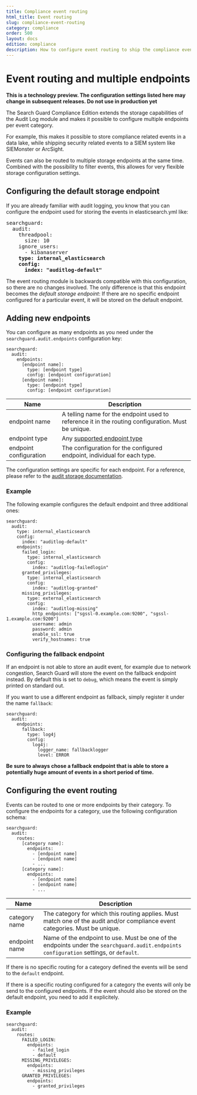 ```yaml
---
title: Compliance event routing
html_title: Event routing
slug: compliance-event-routing
category: compliance
order: 500
layout: docs
edition: compliance
description: How to configure event routing to ship the compliance events to their correct storage destination
---
```

<!---
Copryight 2017 floragunn GmbH
-->

# Event routing and multiple endpoints

**This is a technology preview. The configuration settings listed here may change in subsequent releases. Do not use in production yet**

The Search Guard Compliance Edition extends the storage capabilities of the Audit Log module and makes it possible to configure multiple endpoints per event category.

For example, this makes it possible to store compliance related events in a data lake, while shipping security related events to a SIEM system like SIEMonster or ArcSight.

Events can also be routed to multiple storage endpoints at the same time. Combined with the possibility to filter events, this allowes for very flexible storage configuration settings.

## Configuring the default storage endpoint

If you are already familiar with audit logging, you know that you can configure the endpoint used for storing the events in elasticsearch.yml like:

<pre>
searchguard:
  audit:
    threadpool:
      size: 10
    ignore_users:
      - kibanaserver
    <b>type: internal_elasticsearch
    config:
      index: "auditlog-default"</b>
</pre>

The event routing module is backwards compatible with this configuration, so there are no changes involved. The only difference is that this endpoint becomes the *default storage endpoint*: If there are no specific endpoint configured for a particular event, it will be stored on the default endpoint.

## Adding new endpoints

You can configure as many endpoints as you need under the `searchguard.audit.endpoints` configuration key:

```
searchguard:
  audit:
    endpoints:
      [endpoint name]:
        type: [endpoint type]
        config: [endpoint configuration]
      [endpoint name]:
        type: [endpoint type]
        config: [endpoint configuration]
```

| Name | Description |
|---|---|
| endpoint name | A telling name for the endpoint used to reference it in the routing configuration. Must be unique.|
| endpoint type | Any [supported endpoint type](auditlogging_storage.md) |
| endpoint configuration | The configuration for the configured endpoint, individual for each type. |

The configuration settings are specific for each endpoint. For a reference, please refer to the [audit storage documentation](auditlogging_storage.md).

### Example

The following example configures the default endpoint and three additional ones:

```
searchguard:
  audit:
    type: internal_elasticsearch
    config:
      index: "auditlog-default"
    endpoints:
      failed_login:
        type: internal_elasticsearch
        config:
          index: "auditlog-failedlogin"
      granted_privileges:
        type: internal_elasticsearch
        config:
          index: "auditlog-granted"
      missing_privileges:
        type: external_elasticsearch
        config:
          index: "auditlog-missing"
          http_endpoints: ["sgssl-0.example.com:9200", "sgssl-1.example.com:9200"]
          username: admin
          password: admin
          enable_ssl: true
          verify_hostnames: true
```

### Configuring the fallback endpoint

If an endpoint is not able to store an audit event, for example due to network congestion, Search Guard will store the event on the fallback endpoint instead. By default this is set to `debug`, which means the event is simply printed on standard out.

If you want to use a different endpoint as fallback, simply register it under the name `fallback`:

```
searchguard:
  audit:
    endpoints:
      fallback:
        type: log4j
        config:
          log4j:
            logger_name: fallbacklogger
            level: ERROR
```

**Be sure to always chose a fallback endpoint that is able to store a potentially huge amount of events in a short period of time.** 

## Configuring the event routing

Events can be routed to one or more endpoints by their category. To configure the endpoints for a category, use the following configuration schema:

```
searchguard:
  audit:
    routes:
      [category name]:
        endpoints:
          - [endpoint name]
          - [endpoint name]
          - ...
      [category name]:
        endpoints:
          - [endpoint name]
          - [endpoint name]
          - ...
```

| Name | Description |
|---|---|
| category name | The category for which this routing applies. Must match one of the audit and/or compliance event categories. Must be unique.|
| endpoint name | Name of the endpoint to use. Must be one of the endpoints under the `searchguard.audit.endpoints configuration` settings, or `default`.|

If there is no specific routing for a category defined the events will be send to the `default` endpoint.

If there is a specific routing configured for a category the events will only be send to the configured endpoints. If the event should also be stored on the default endpoint, you need to add it explicitely.

### Example

```
searchguard:
  audit:
    routes:
      FAILED_LOGIN:
        endpoints:
          - failed_login
          - default
      MISSING_PRIVILEGES:
        endpoints:
          - missing_privileges
      GRANTED_PRIVILEGES:
        endpoints:
          - granted_privileges
```
